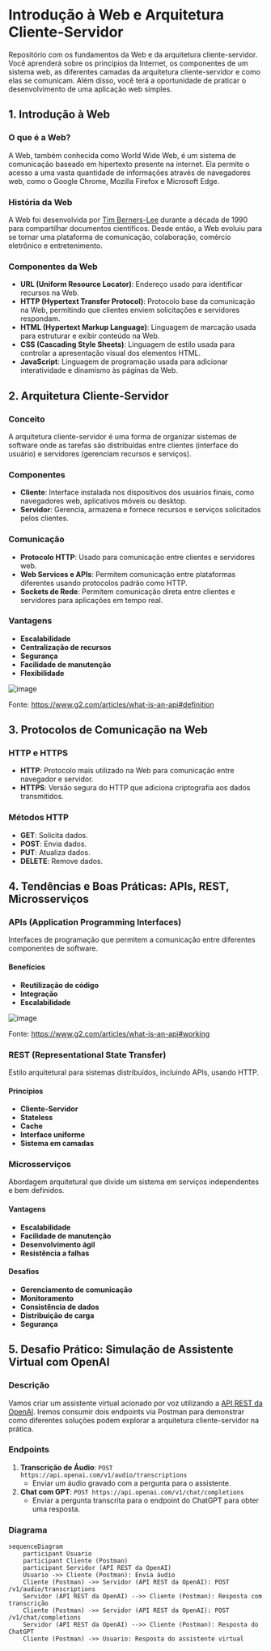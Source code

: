 # Introdução à Web e Arquitetura Cliente-Servidor

Repositório com os fundamentos da Web e da arquitetura cliente-servidor. Você aprenderá sobre os princípios da Internet, os componentes de um sistema web, as diferentes camadas da arquitetura cliente-servidor e como elas se comunicam. Além disso, você terá a oportunidade de praticar o desenvolvimento de uma aplicação web simples.

## 1. Introdução à Web

### O que é a Web?
A Web, também conhecida como World Wide Web, é um sistema de comunicação baseado em hipertexto presente na internet. Ela permite o acesso a uma vasta quantidade de informações através de navegadores web, como o Google Chrome, Mozilla Firefox e Microsoft Edge.

### História da Web
A Web foi desenvolvida por [Tim Berners-Lee](https://pt.wikipedia.org/wiki/Tim_Berners-Lee) durante a década de 1990 para compartilhar documentos científicos. Desde então, a Web evoluiu para se tornar uma plataforma de comunicação, colaboração, comércio eletrônico e entretenimento.

### Componentes da Web
- **URL (Uniform Resource Locator)**: Endereço usado para identificar recursos na Web.
- **HTTP (Hypertext Transfer Protocol)**: Protocolo base da comunicação na Web, permitindo que clientes enviem solicitações e servidores respondam.
- **HTML (Hypertext Markup Language)**: Linguagem de marcação usada para estruturar e exibir conteúdo na Web.
- **CSS (Cascading Style Sheets)**: Linguagem de estilo usada para controlar a apresentação visual dos elementos HTML.
- **JavaScript**: Linguagem de programação usada para adicionar interatividade e dinamismo às páginas da Web.

## 2. Arquitetura Cliente-Servidor

### Conceito
A arquitetura cliente-servidor é uma forma de organizar sistemas de software onde as tarefas são distribuídas entre clientes (interface do usuário) e servidores (gerenciam recursos e serviços).

### Componentes
- **Cliente**: Interface instalada nos dispositivos dos usuários finais, como navegadores web, aplicativos móveis ou desktop.
- **Servidor**: Gerencia, armazena e fornece recursos e serviços solicitados pelos clientes.

### Comunicação
- **Protocolo HTTP**: Usado para comunicação entre clientes e servidores web.
- **Web Services e APIs**: Permitem comunicação entre plataformas diferentes usando protocolos padrão como HTTP.
- **Sockets de Rede**: Permitem comunicação direta entre clientes e servidores para aplicações em tempo real.

### Vantagens
- **Escalabilidade**
- **Centralização de recursos**
- **Segurança**
- **Facilidade de manutenção**
- **Flexibilidade**

![image](https://github.com/digitalinnovationone/arquitetura-cliente-servidor/assets/730492/97f83f75-e23f-46b0-8f45-714be01ba0dd)

Fonte: https://www.g2.com/articles/what-is-an-api#definition

## 3. Protocolos de Comunicação na Web

### HTTP e HTTPS
- **HTTP**: Protocolo mais utilizado na Web para comunicação entre navegador e servidor.
- **HTTPS**: Versão segura do HTTP que adiciona criptografia aos dados transmitidos.

### Métodos HTTP
- **GET**: Solicita dados.
- **POST**: Envia dados.
- **PUT**: Atualiza dados.
- **DELETE**: Remove dados.

## 4. Tendências e Boas Práticas: APIs, REST, Microsserviços

### APIs (Application Programming Interfaces)
Interfaces de programação que permitem a comunicação entre diferentes componentes de software.

#### Benefícios
- **Reutilização de código**
- **Integração**
- **Escalabilidade**

![image](https://github.com/digitalinnovationone/arquitetura-cliente-servidor/assets/730492/914f6c70-7e94-41d7-93df-40506113c007)

Fonte: https://www.g2.com/articles/what-is-an-api#working

### REST (Representational State Transfer)
Estilo arquitetural para sistemas distribuídos, incluindo APIs, usando HTTP.

#### Princípios
- **Cliente-Servidor**
- **Stateless**
- **Cache**
- **Interface uniforme**
- **Sistema em camadas**

### Microsserviços
Abordagem arquitetural que divide um sistema em serviços independentes e bem definidos.

#### Vantagens
- **Escalabilidade**
- **Facilidade de manutenção**
- **Desenvolvimento ágil**
- **Resistência a falhas**

#### Desafios
- **Gerenciamento de comunicação**
- **Monitoramento**
- **Consistência de dados**
- **Distribuição de carga**
- **Segurança**

## 5. Desafio Prático: Simulação de Assistente Virtual com OpenAI

### Descrição
Vamos criar um assistente virtual acionado por voz utilizando a [API REST da OpenAI](https://www.postman.com/devrel/workspace/openai). Iremos consumir dois endpoints via Postman para demonstrar como diferentes soluções podem explorar a arquitetura cliente-servidor na prática.

### Endpoints
1. **Transcrição de Áudio**: `POST https://api.openai.com/v1/audio/transcriptions`
    - Enviar um áudio gravado com a pergunta para o assistente.
2. **Chat com GPT**: `POST https://api.openai.com/v1/chat/completions`
    - Enviar a pergunta transcrita para o endpoint do ChatGPT para obter uma resposta.

### Diagrama
```mermaid
sequenceDiagram
    participant Usuario
    participant Cliente (Postman)
    participant Servidor (API REST da OpenAI)
    Usuario ->> Cliente (Postman): Envia áudio
    Cliente (Postman) ->> Servidor (API REST da OpenAI): POST /v1/audio/transcriptions
    Servidor (API REST da OpenAI) -->> Cliente (Postman): Resposta com transcrição
    Cliente (Postman) ->> Servidor (API REST da OpenAI): POST /v1/chat/completions
    Servidor (API REST da OpenAI) -->> Cliente (Postman): Resposta do ChatGPT
    Cliente (Postman) ->> Usuario: Resposta do assistente virtual
```
